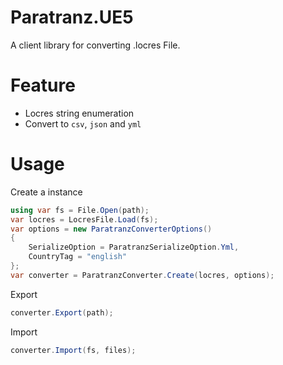 # Paratranz.UE5
A client library for converting .locres File.

# Feature
- Locres string enumeration
- Convert to `csv`, `json` and `yml`

# Usage

Create a instance

```cs
using var fs = File.Open(path);
var locres = LocresFile.Load(fs);
var options = new ParatranzConverterOptions()
{
    SerializeOption = ParatranzSerializeOption.Yml,
    CountryTag = "english"
};
var converter = ParatranzConverter.Create(locres, options);
```

Export

```cs
converter.Export(path);
```

Import

```cs
converter.Import(fs, files);
```
